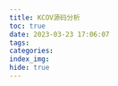 ```yaml
---
title: KCOV源码分析
toc: true
date: 2023-03-23 17:06:07
tags:
categories:
index_img:
hide: true
---
```

